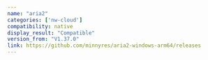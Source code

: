 ```yaml
---
name: "aria2"
categories: ['nw-cloud']
compatibility: native
display_result: "Compatible"
version_from: "V1.37.0"
link: https://github.com/minnyres/aria2-windows-arm64/releases
---
```

